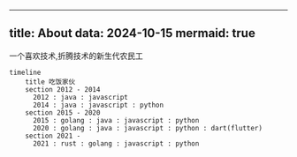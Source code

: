 
---
title: About
data: 2024-10-15
mermaid: true
---

一个喜欢技术,折腾技术的新生代农民工

```mermaid
timeline
    title 吃饭家伙
    section 2012 - 2014
      2012 : java : javascript 
      2014 : java : javascript : python
    section 2015 - 2020
      2015 : golang : java : javascript : python
      2020 : golang : java : javascript : python : dart(flutter)
    section 2021 -
      2021 : rust : golang : javascript : python
```

